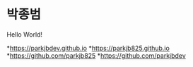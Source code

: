 # 박종범

Hello World!

*https://parkjbdev.github.io
*https://parkjb825.github.io
*https://github.com/parkjb825
*https://github.com/parkjbdev
